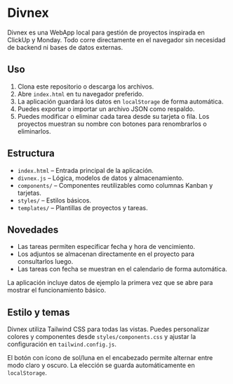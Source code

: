 # Divnex

Divnex es una WebApp local para gestión de proyectos inspirada en ClickUp y Monday. Todo corre directamente en el navegador sin necesidad de backend ni bases de datos externas.

## Uso

1. Clona este repositorio o descarga los archivos.
2. Abre `index.html` en tu navegador preferido.
3. La aplicación guardará los datos en `localStorage` de forma automática.
4. Puedes exportar o importar un archivo JSON como respaldo.
5. Puedes modificar o eliminar cada tarea desde su tarjeta o fila. Los proyectos muestran su nombre con botones para renombrarlos o eliminarlos.

## Estructura

- `index.html` – Entrada principal de la aplicación.
- `divnex.js` – Lógica, modelos de datos y almacenamiento.
- `components/` – Componentes reutilizables como columnas Kanban y tarjetas.
- `styles/` – Estilos básicos.
- `templates/` – Plantillas de proyectos y tareas.

## Novedades

- Las tareas permiten especificar fecha y hora de vencimiento.
- Los adjuntos se almacenan directamente en el proyecto para consultarlos luego.
- Las tareas con fecha se muestran en el calendario de forma automática.

La aplicación incluye datos de ejemplo la primera vez que se abre para mostrar el funcionamiento básico.

## Estilo y temas

Divnex utiliza Tailwind CSS para todas las vistas. Puedes personalizar colores y componentes desde `styles/components.css` y ajustar la configuración en `tailwind.config.js`.

El botón con ícono de sol/luna en el encabezado permite alternar entre modo claro y oscuro. La elección se guarda automáticamente en `localStorage`.
